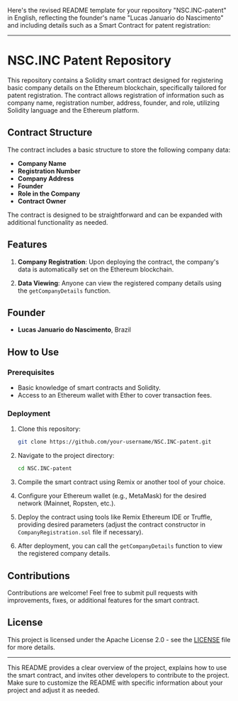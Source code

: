 Here's the revised README template for your repository "NSC.INC-patent" in English, reflecting the founder's name "Lucas Januario do Nascimento" and including details such as a Smart Contract for patent registration:

---

# NSC.INC Patent Repository

This repository contains a Solidity smart contract designed for registering basic company details on the Ethereum blockchain, specifically tailored for patent registration. The contract allows registration of information such as company name, registration number, address, founder, and role, utilizing Solidity language and the Ethereum platform.

## Contract Structure

The contract includes a basic structure to store the following company data:

- **Company Name**
- **Registration Number**
- **Company Address**
- **Founder**
- **Role in the Company**
- **Contract Owner**

The contract is designed to be straightforward and can be expanded with additional functionality as needed.

## Features

1. **Company Registration**: Upon deploying the contract, the company's data is automatically set on the Ethereum blockchain.

2. **Data Viewing**: Anyone can view the registered company details using the `getCompanyDetails` function.

## Founder

- **Lucas Januario do Nascimento**, Brazil

## How to Use

### Prerequisites

- Basic knowledge of smart contracts and Solidity.
- Access to an Ethereum wallet with Ether to cover transaction fees.

### Deployment

1. Clone this repository:

   ```bash
   git clone https://github.com/your-username/NSC.INC-patent.git
   ```

2. Navigate to the project directory:

   ```bash
   cd NSC.INC-patent
   ```

3. Compile the smart contract using Remix or another tool of your choice.

4. Configure your Ethereum wallet (e.g., MetaMask) for the desired network (Mainnet, Ropsten, etc.).

5. Deploy the contract using tools like Remix Ethereum IDE or Truffle, providing desired parameters (adjust the contract constructor in `CompanyRegistration.sol` file if necessary).

6. After deployment, you can call the `getCompanyDetails` function to view the registered company details.

## Contributions

Contributions are welcome! Feel free to submit pull requests with improvements, fixes, or additional features for the smart contract.

## License

This project is licensed under the Apache License 2.0 - see the [LICENSE](./LICENSE) file for more details.

---

This README provides a clear overview of the project, explains how to use the smart contract, and invites other developers to contribute to the project. Make sure to customize the README with specific information about your project and adjust it as needed.
